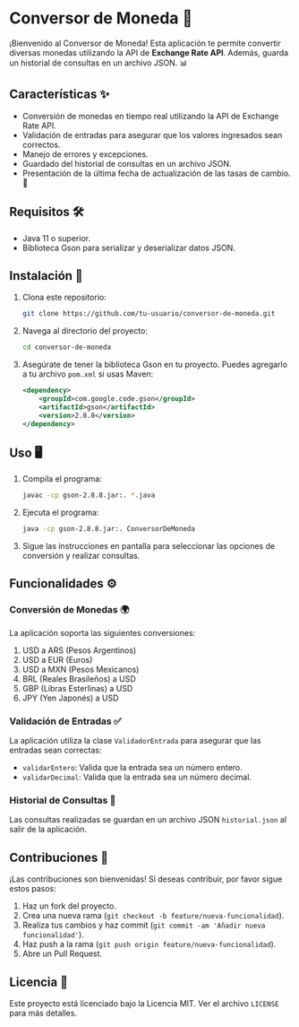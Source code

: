 # Conversor de Moneda 💱

¡Bienvenido al Conversor de Moneda! Esta aplicación te permite convertir diversas monedas utilizando la API de **Exchange Rate API**. Además, guarda un historial de consultas en un archivo JSON. 📊

## Características ✨

- Conversión de monedas en tiempo real utilizando la API de Exchange Rate API.
- Validación de entradas para asegurar que los valores ingresados sean correctos.
- Manejo de errores y excepciones.
- Guardado del historial de consultas en un archivo JSON.
- Presentación de la última fecha de actualización de las tasas de cambio. 📅

## Requisitos 🛠️

- Java 11 o superior.
- Biblioteca Gson para serializar y deserializar datos JSON.

## Instalación 🚀

1. Clona este repositorio:
    ```bash
    git clone https://github.com/tu-usuario/conversor-de-moneda.git
    ```

2. Navega al directorio del proyecto:
    ```bash
    cd conversor-de-moneda
    ```

3. Asegúrate de tener la biblioteca Gson en tu proyecto. Puedes agregarlo a tu archivo `pom.xml` si usas Maven:
    ```xml
    <dependency>
        <groupId>com.google.code.gson</groupId>
        <artifactId>gson</artifactId>
        <version>2.8.8</version>
    </dependency>
    ```

## Uso 🖥️

1. Compila el programa:
    ```bash
    javac -cp gson-2.8.8.jar:. *.java
    ```

2. Ejecuta el programa:
    ```bash
    java -cp gson-2.8.8.jar:. ConversorDeMoneda
    ```

3. Sigue las instrucciones en pantalla para seleccionar las opciones de conversión y realizar consultas.

## Funcionalidades ⚙️

### Conversión de Monedas 🌍

La aplicación soporta las siguientes conversiones:

1. USD a ARS (Pesos Argentinos)
2. USD a EUR (Euros)
3. USD a MXN (Pesos Mexicanos)
4. BRL (Reales Brasileños) a USD
5. GBP (Libras Esterlinas) a USD
6. JPY (Yen Japonés) a USD

### Validación de Entradas ✅

La aplicación utiliza la clase `ValidadorEntrada` para asegurar que las entradas sean correctas:
- `validarEntero`: Valida que la entrada sea un número entero.
- `validarDecimal`: Valida que la entrada sea un número decimal.

### Historial de Consultas 📜

Las consultas realizadas se guardan en un archivo JSON `historial.json` al salir de la aplicación.

## Contribuciones 👐

¡Las contribuciones son bienvenidas! Si deseas contribuir, por favor sigue estos pasos:

1. Haz un fork del proyecto.
2. Crea una nueva rama (`git checkout -b feature/nueva-funcionalidad`).
3. Realiza tus cambios y haz commit (`git commit -am 'Añadir nueva funcionalidad'`).
4. Haz push a la rama (`git push origin feature/nueva-funcionalidad`).
5. Abre un Pull Request.

## Licencia 📄

Este proyecto está licenciado bajo la Licencia MIT. Ver el archivo `LICENSE` para más detalles.

